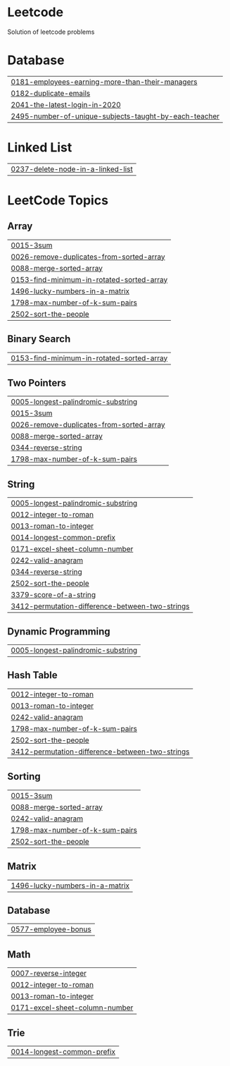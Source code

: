 # Leetcode
Solution of leetcode problems


# Database
|  |
| ------- |
| [0181-employees-earning-more-than-their-managers](https://github.com/Parag-Gavande/Leetcode/tree/master/0181-employees-earning-more-than-their-managers) |
| [0182-duplicate-emails](https://github.com/Parag-Gavande/Leetcode/tree/master/0182-duplicate-emails) |
| [2041-the-latest-login-in-2020](https://github.com/Parag-Gavande/Leetcode/tree/master/2041-the-latest-login-in-2020) |
| [2495-number-of-unique-subjects-taught-by-each-teacher](https://github.com/Parag-Gavande/Leetcode/tree/master/2495-number-of-unique-subjects-taught-by-each-teacher) |
# Linked List
|  |
| ------- |
| [0237-delete-node-in-a-linked-list](https://github.com/Parag-Gavande/Leetcode/tree/master/0237-delete-node-in-a-linked-list) |
<!---LeetCode Topics Start-->
# LeetCode Topics
## Array
|  |
| ------- |
| [0015-3sum](https://github.com/Parag-Gavande/Leetcode/tree/master/0015-3sum) |
| [0026-remove-duplicates-from-sorted-array](https://github.com/Parag-Gavande/Leetcode/tree/master/0026-remove-duplicates-from-sorted-array) |
| [0088-merge-sorted-array](https://github.com/Parag-Gavande/Leetcode/tree/master/0088-merge-sorted-array) |
| [0153-find-minimum-in-rotated-sorted-array](https://github.com/Parag-Gavande/Leetcode/tree/master/0153-find-minimum-in-rotated-sorted-array) |
| [1496-lucky-numbers-in-a-matrix](https://github.com/Parag-Gavande/Leetcode/tree/master/1496-lucky-numbers-in-a-matrix) |
| [1798-max-number-of-k-sum-pairs](https://github.com/Parag-Gavande/Leetcode/tree/master/1798-max-number-of-k-sum-pairs) |
| [2502-sort-the-people](https://github.com/Parag-Gavande/Leetcode/tree/master/2502-sort-the-people) |
## Binary Search
|  |
| ------- |
| [0153-find-minimum-in-rotated-sorted-array](https://github.com/Parag-Gavande/Leetcode/tree/master/0153-find-minimum-in-rotated-sorted-array) |
## Two Pointers
|  |
| ------- |
| [0005-longest-palindromic-substring](https://github.com/Parag-Gavande/Leetcode/tree/master/0005-longest-palindromic-substring) |
| [0015-3sum](https://github.com/Parag-Gavande/Leetcode/tree/master/0015-3sum) |
| [0026-remove-duplicates-from-sorted-array](https://github.com/Parag-Gavande/Leetcode/tree/master/0026-remove-duplicates-from-sorted-array) |
| [0088-merge-sorted-array](https://github.com/Parag-Gavande/Leetcode/tree/master/0088-merge-sorted-array) |
| [0344-reverse-string](https://github.com/Parag-Gavande/Leetcode/tree/master/0344-reverse-string) |
| [1798-max-number-of-k-sum-pairs](https://github.com/Parag-Gavande/Leetcode/tree/master/1798-max-number-of-k-sum-pairs) |
## String
|  |
| ------- |
| [0005-longest-palindromic-substring](https://github.com/Parag-Gavande/Leetcode/tree/master/0005-longest-palindromic-substring) |
| [0012-integer-to-roman](https://github.com/Parag-Gavande/Leetcode/tree/master/0012-integer-to-roman) |
| [0013-roman-to-integer](https://github.com/Parag-Gavande/Leetcode/tree/master/0013-roman-to-integer) |
| [0014-longest-common-prefix](https://github.com/Parag-Gavande/Leetcode/tree/master/0014-longest-common-prefix) |
| [0171-excel-sheet-column-number](https://github.com/Parag-Gavande/Leetcode/tree/master/0171-excel-sheet-column-number) |
| [0242-valid-anagram](https://github.com/Parag-Gavande/Leetcode/tree/master/0242-valid-anagram) |
| [0344-reverse-string](https://github.com/Parag-Gavande/Leetcode/tree/master/0344-reverse-string) |
| [2502-sort-the-people](https://github.com/Parag-Gavande/Leetcode/tree/master/2502-sort-the-people) |
| [3379-score-of-a-string](https://github.com/Parag-Gavande/Leetcode/tree/master/3379-score-of-a-string) |
| [3412-permutation-difference-between-two-strings](https://github.com/Parag-Gavande/Leetcode/tree/master/3412-permutation-difference-between-two-strings) |
## Dynamic Programming
|  |
| ------- |
| [0005-longest-palindromic-substring](https://github.com/Parag-Gavande/Leetcode/tree/master/0005-longest-palindromic-substring) |
## Hash Table
|  |
| ------- |
| [0012-integer-to-roman](https://github.com/Parag-Gavande/Leetcode/tree/master/0012-integer-to-roman) |
| [0013-roman-to-integer](https://github.com/Parag-Gavande/Leetcode/tree/master/0013-roman-to-integer) |
| [0242-valid-anagram](https://github.com/Parag-Gavande/Leetcode/tree/master/0242-valid-anagram) |
| [1798-max-number-of-k-sum-pairs](https://github.com/Parag-Gavande/Leetcode/tree/master/1798-max-number-of-k-sum-pairs) |
| [2502-sort-the-people](https://github.com/Parag-Gavande/Leetcode/tree/master/2502-sort-the-people) |
| [3412-permutation-difference-between-two-strings](https://github.com/Parag-Gavande/Leetcode/tree/master/3412-permutation-difference-between-two-strings) |
## Sorting
|  |
| ------- |
| [0015-3sum](https://github.com/Parag-Gavande/Leetcode/tree/master/0015-3sum) |
| [0088-merge-sorted-array](https://github.com/Parag-Gavande/Leetcode/tree/master/0088-merge-sorted-array) |
| [0242-valid-anagram](https://github.com/Parag-Gavande/Leetcode/tree/master/0242-valid-anagram) |
| [1798-max-number-of-k-sum-pairs](https://github.com/Parag-Gavande/Leetcode/tree/master/1798-max-number-of-k-sum-pairs) |
| [2502-sort-the-people](https://github.com/Parag-Gavande/Leetcode/tree/master/2502-sort-the-people) |
## Matrix
|  |
| ------- |
| [1496-lucky-numbers-in-a-matrix](https://github.com/Parag-Gavande/Leetcode/tree/master/1496-lucky-numbers-in-a-matrix) |
## Database
|  |
| ------- |
| [0577-employee-bonus](https://github.com/Parag-Gavande/Leetcode/tree/master/0577-employee-bonus) |
## Math
|  |
| ------- |
| [0007-reverse-integer](https://github.com/Parag-Gavande/Leetcode/tree/master/0007-reverse-integer) |
| [0012-integer-to-roman](https://github.com/Parag-Gavande/Leetcode/tree/master/0012-integer-to-roman) |
| [0013-roman-to-integer](https://github.com/Parag-Gavande/Leetcode/tree/master/0013-roman-to-integer) |
| [0171-excel-sheet-column-number](https://github.com/Parag-Gavande/Leetcode/tree/master/0171-excel-sheet-column-number) |
## Trie
|  |
| ------- |
| [0014-longest-common-prefix](https://github.com/Parag-Gavande/Leetcode/tree/master/0014-longest-common-prefix) |
<!---LeetCode Topics End-->